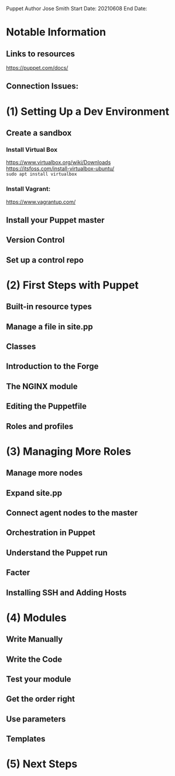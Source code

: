 Puppet
Author Jose Smith
Start Date: 20210608
End Date: 

# Notable Information
## Links to resources
https://puppet.com/docs/
## Connection Issues:
 

# (1) Setting Up a Dev Environment
## Create a sandbox
### Install Virtual Box
https://www.virtualbox.org/wiki/Downloads \
https://itsfoss.com/install-virtualbox-ubuntu/ \
`sudo apt install virtualbox`
### Install Vagrant:
https://www.vagrantup.com/
## Install your Puppet master
## Version Control
## Set up a control repo

# (2) First Steps with Puppet
## Built-in resource types
## Manage a file in site.pp
## Classes
## Introduction to the Forge
## The NGINX module
## Editing the Puppetfile
## Roles and profiles

# (3) Managing More Roles
## Manage more nodes
## Expand site.pp
## Connect agent nodes to the master
## Orchestration in Puppet
## Understand the Puppet run
## Facter
## Installing SSH and Adding Hosts

# (4) Modules
## Write Manually
## Write the Code
## Test your module
## Get the order right
## Use parameters
## Templates

# (5) Next Steps